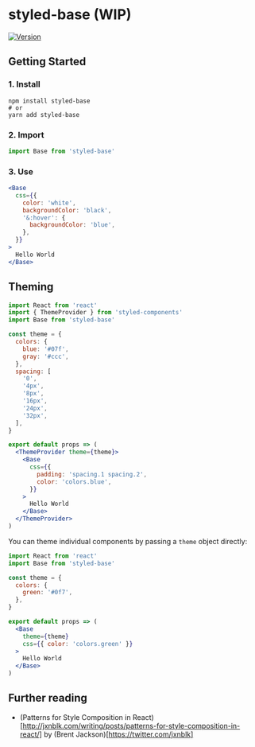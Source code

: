 # styled-base (WIP)

[![Version][version-badge]][npm]

[version-badge]: https://img.shields.io/npm/v/styled-base.svg?style=flat-square

[npm]: https://www.npmjs.com/package/styled-base

## Getting Started 

### 1. Install

```shell
npm install styled-base
# or
yarn add styled-base
```

### 2. Import

```js
import Base from 'styled-base'
```

### 3. Use

```jsx
<Base 
  css={{ 
    color: 'white',
    backgroundColor: 'black',
    '&:hover': {
      backgroundColor: 'blue',
    },
  }}
>
  Hello World
</Base>
```

## Theming

```jsx
import React from 'react'
import { ThemeProvider } from 'styled-components'
import Base from 'styled-base'

const theme = {
  colors: {
    blue: '#07f',
    gray: '#ccc',
  },
  spacing: [
    '0',
    '4px',
    '8px',
    '16px',
    '24px',
    '32px',
  ],
}

export default props => (
  <ThemeProvider theme={theme}>
    <Base 
      css={{ 
        padding: 'spacing.1 spacing.2',
        color: 'colors.blue',
      }}
    >
      Hello World
    </Base>
  </ThemeProvider>
)
```

You can theme individual components by passing a `theme` object directly:

```jsx
import React from 'react'
import Base from 'styled-base'

const theme = {
  colors: {
    green: '#0f7',
  },
}

export default props => (
  <Base
    theme={theme}
    css={{ color: 'colors.green' }}
  >
    Hello World
  </Base>
)
```

## Further reading

* (Patterns for Style Composition in React)[http://jxnblk.com/writing/posts/patterns-for-style-composition-in-react/] by (Brent Jackson)[https://twitter.com/jxnblk]
